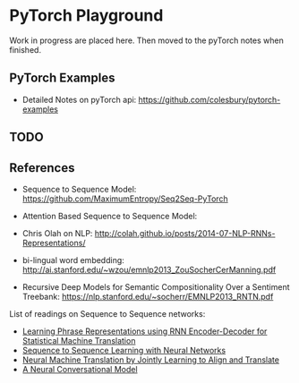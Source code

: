 # PyTorch Playground

Work in progress are placed here. Then moved to the pyTorch notes when finished.

## PyTorch Examples
- Detailed Notes on pyTorch api: https://github.com/colesbury/pytorch-examples

## TODO


## References
- Sequence to Sequence Model: https://github.com/MaximumEntropy/Seq2Seq-PyTorch
- Attention Based Sequence to Sequence Model: 

- Chris Olah on NLP: http://colah.github.io/posts/2014-07-NLP-RNNs-Representations/

- bi-lingual word embedding: http://ai.stanford.edu/~wzou/emnlp2013_ZouSocherCerManning.pdf
    
- Recursive Deep Models for Semantic Compositionality Over a Sentiment Treebank: https://nlp.stanford.edu/~socherr/EMNLP2013_RNTN.pdf

List of readings on Sequence to Sequence networks:

* [Learning Phrase Representations using RNN Encoder-Decoder for Statistical Machine Translation](http://arxiv.org/abs/1406.1078)
* [Sequence to Sequence Learning with Neural Networks](http://arxiv.org/abs/1409.3215)
* [Neural Machine Translation by Jointly Learning to Align and Translate](https://arxiv.org/abs/1409.0473)
* [A Neural Conversational Model](http://arxiv.org/abs/1506.05869)



